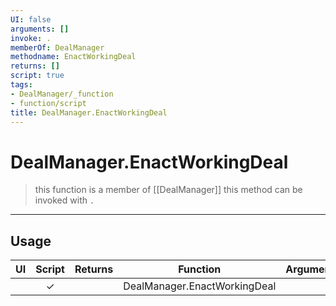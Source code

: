 ```yaml
---
UI: false
arguments: []
invoke: .
memberOf: DealManager
methodname: EnactWorkingDeal
returns: []
script: true
tags:
- DealManager/_function
- function/script
title: DealManager.EnactWorkingDeal
---
```

# DealManager.EnactWorkingDeal
> this function is a member of [[DealManager]]
> this method can be invoked with `.`
-----
## Usage
|  UI | Script | Returns | Function | Arguments |
|:---:|:------:|-------:|:--------:|:---------|
| |✓||DealManager.EnactWorkingDeal||
